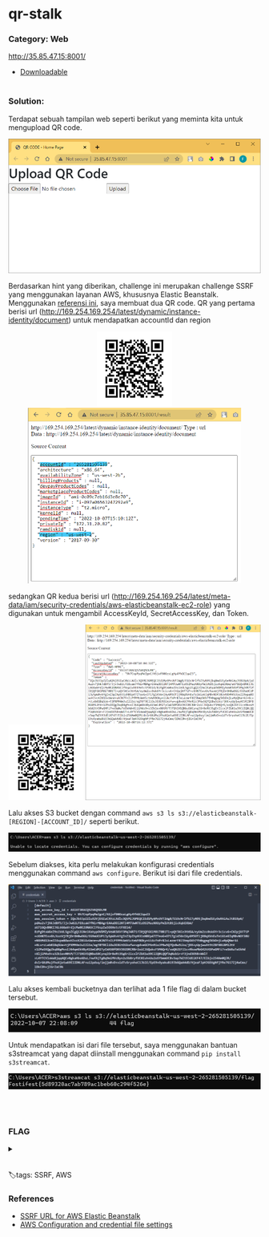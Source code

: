 # qr-stalk

### Category: Web

http://35.85.47.15:8001/

- [Downloadable](/Fostifest%202022/Web/qr-stalk/app-peserta.zip)
  <br><br>

### Solution:

Terdapat sebuah tampilan web seperti berikut yang meminta kita untuk mengupload QR code.

<p align="center">
    <img src="../../../media/fosti-qr-stalk.png"/>
</p>

Berdasarkan hint yang diberikan, challenge ini merupakan challenge SSRF yang menggunakan layanan AWS, khususnya Elastic Beanstalk. Menggunakan [referensi ini](https://github.com/swisskyrepo/PayloadsAllTheThings/tree/master/Server%20Side%20Request%20Forgery#ssrf-url-for-aws-elastic-beanstalk), saya membuat dua QR code. QR yang pertama berisi url (http://169.254.169.254/latest/dynamic/instance-identity/document) untuk mendapatkan accountId dan region

<p align="center">
    <img src="../../../media/fosti-qr1.png" width="150"/>
    <img src="../../../media/fosti-qr-stalk1.png" height="350"/>
</p>

sedangkan QR kedua berisi url (http://169.254.169.254/latest/meta-data/iam/security-credentials/aws-elasticbeanstalk-ec2-role) yang digunakan untuk mengambil AccessKeyId, SecretAccessKey, dan Token.

<p align="center">
    <img src="../../../media/fosti-qr2.png" width="150"/>
    <img src="../../../media/fosti-qr-stalk2.png" height="350"/>
</p>

Lalu akses S3 bucket dengan command
`aws s3 ls s3://elasticbeanstalk-[REGION]-[ACCOUNT_ID]/` seperti berikut.

<p align="center">
    <img src="../../../media/fosti-qr-stalk3.png"/>
</p>

Sebelum diakses, kita perlu melakukan konfigurasi credentials menggunakan command
`aws configure`. Berikut isi dari file credentials.

<p align="center">
    <img src="../../../media/fosti-qr-stalk4.png"/>
</p>
Lalu akses kembali bucketnya dan terlihat ada 1 file flag di dalam bucket tersebut.
<p align="center">
    <img src="../../../media/fosti-qr-stalk5.png"/>
</p>

Untuk mendapatkan isi dari file tersebut, saya menggunakan bantuan s3streamcat yang dapat diinstall menggunakan command
`pip install s3streamcat`.

<p align="center">
    <img src="../../../media/fosti-qr-stalk6.png"/>
</p>

<br>
<br>

### FLAG

<details>
  <summary></summary>
  
Fostifest{5d89320ac7ab789ac1beb60c294f526e}
</details>
<br><br>
🏷️tags: SSRF, AWS

### References

- [SSRF URL for AWS Elastic Beanstalk](https://github.com/swisskyrepo/PayloadsAllTheThings/tree/master/Server%20Side%20Request%20Forgery#ssrf-url-for-aws-elastic-beanstalk)
- [AWS Configuration and credential file settings](https://docs.aws.amazon.com/cli/latest/userguide/cli-configure-files.html)
